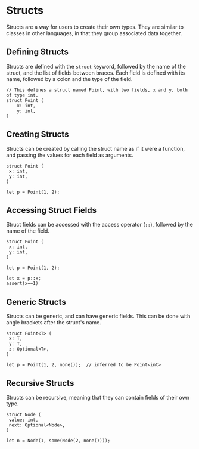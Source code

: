 # Structs
Structs are a way for users to create their own types. They are similar to classes in other languages, in that they group associated data together.

## Defining Structs
Structs are defined with the `struct` keyword, followed by the name of the struct, and the list of fields between braces. Each field is defined with its name, followed by a colon and the type of the field.

```xray
// This defines a struct named Point, with two fields, x and y, both of type int.
struct Point (
    x: int,
    y: int,
)
```

## Creating Structs
Structs can be created by calling the struct name as if it were a function, and passing the values for each field as arguments.

```xray
struct Point (
 x: int,
 y: int,
)

let p = Point(1, 2);
```
## Accessing Struct Fields
Struct fields can be accessed with the access operator (`::`), followed by the name of the field.

```xray
struct Point (
 x: int,
 y: int,
)

let p = Point(1, 2);

let x = p::x;
assert(x==1)
```
## Generic Structs
Structs can be generic, and can have generic fields. This can be done with angle brackets after the struct's name.

```xray
struct Point<T> (
 x: T,
 y: T,
 z: Optional<T>,
)

let p = Point(1, 2, none());  // inferred to be Point<int>
```
## Recursive Structs
Structs can be recursive, meaning that they can contain fields of their own type.

```xray
struct Node (
 value: int,
 next: Optional<Node>,
)

let n = Node(1, some(Node(2, none())));
```